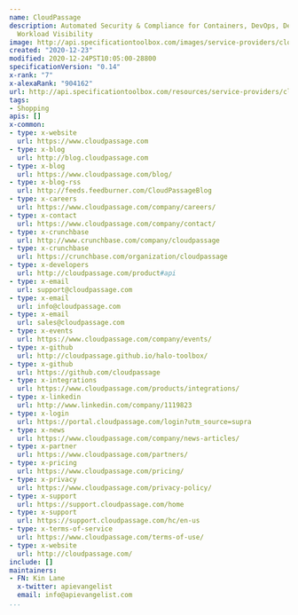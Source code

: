 ```yaml
---
name: CloudPassage
description: Automated Security & Compliance for Containers, DevOps, DevSecOps, &
  Workload Visibility
image: http://api.specificationtoolbox.com/images/service-providers/cloudpassage.jpg
created: "2020-12-23"
modified: 2020-12-24PST10:05:00-28800
specificationVersion: "0.14"
x-rank: "7"
x-alexaRank: "904162"
url: http://api.specificationtoolbox.com/resources/service-providers/cloudpassage/
tags:
- Shopping
apis: []
x-common:
- type: x-website
  url: https://www.cloudpassage.com
- type: x-blog
  url: http://blog.cloudpassage.com
- type: x-blog
  url: https://www.cloudpassage.com/blog/
- type: x-blog-rss
  url: http://feeds.feedburner.com/CloudPassageBlog
- type: x-careers
  url: https://www.cloudpassage.com/company/careers/
- type: x-contact
  url: https://www.cloudpassage.com/company/contact/
- type: x-crunchbase
  url: http://www.crunchbase.com/company/cloudpassage
- type: x-crunchbase
  url: https://crunchbase.com/organization/cloudpassage
- type: x-developers
  url: http://cloudpassage.com/product#api
- type: x-email
  url: support@cloudpassage.com
- type: x-email
  url: info@cloudpassage.com
- type: x-email
  url: sales@cloudpassage.com
- type: x-events
  url: https://www.cloudpassage.com/company/events/
- type: x-github
  url: http://cloudpassage.github.io/halo-toolbox/
- type: x-github
  url: https://github.com/cloudpassage
- type: x-integrations
  url: https://www.cloudpassage.com/products/integrations/
- type: x-linkedin
  url: http://www.linkedin.com/company/1119823
- type: x-login
  url: https://portal.cloudpassage.com/login?utm_source=supra
- type: x-news
  url: https://www.cloudpassage.com/company/news-articles/
- type: x-partner
  url: https://www.cloudpassage.com/partners/
- type: x-pricing
  url: https://www.cloudpassage.com/pricing/
- type: x-privacy
  url: https://www.cloudpassage.com/privacy-policy/
- type: x-support
  url: https://support.cloudpassage.com/home
- type: x-support
  url: https://support.cloudpassage.com/hc/en-us
- type: x-terms-of-service
  url: https://www.cloudpassage.com/terms-of-use/
- type: x-website
  url: http://cloudpassage.com/
include: []
maintainers:
- FN: Kin Lane
  x-twitter: apievangelist
  email: info@apievangelist.com
...
```

